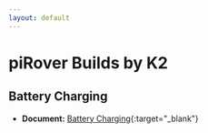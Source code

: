 ```yaml
---
layout: default
---
```


# piRover Builds by K2

## Battery Charging

- **Document:** [Battery Charging](BatteryCharging.pdf){:target="_blank"}


